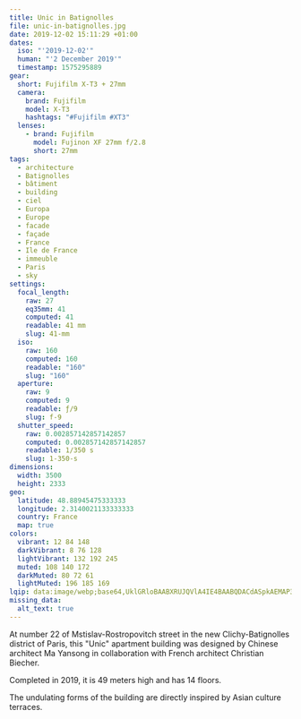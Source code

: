```yaml
---
title: Unic in Batignolles
file: unic-in-batignolles.jpg
date: 2019-12-02 15:11:29 +01:00
dates:
  iso: "'2019-12-02'"
  human: "'2 December 2019'"
  timestamp: 1575295889
gear:
  short: Fujifilm X-T3 + 27mm
  camera:
    brand: Fujifilm
    model: X-T3
    hashtags: "#Fujifilm #XT3"
  lenses:
    - brand: Fujifilm
      model: Fujinon XF 27mm f/2.8
      short: 27mm
tags:
  - architecture
  - Batignolles
  - bâtiment
  - building
  - ciel
  - Europa
  - Europe
  - facade
  - façade
  - France
  - Ile de France
  - immeuble
  - Paris
  - sky
settings:
  focal_length:
    raw: 27
    eq35mm: 41
    computed: 41
    readable: 41 mm
    slug: 41-mm
  iso:
    raw: 160
    computed: 160
    readable: "160"
    slug: "160"
  aperture:
    raw: 9
    computed: 9
    readable: ƒ/9
    slug: f-9
  shutter_speed:
    raw: 0.002857142857142857
    computed: 0.002857142857142857
    readable: 1/350 s
    slug: 1-350-s
dimensions:
  width: 3500
  height: 2333
geo:
  latitude: 48.88945475333333
  longitude: 2.3140021133333333
  country: France
  map: true
colors:
  vibrant: 12 84 148
  darkVibrant: 8 76 128
  lightVibrant: 132 192 245
  muted: 108 140 172
  darkMuted: 80 72 61
  lightMuted: 196 185 169
lqip: data:image/webp;base64,UklGRloBAABXRUJQVlA4IE4BAABQDACdASpkAEMAP3GqxVi7rjEjsHnJa3AuCUDOAZRqWN4gex/VVlt91iRNyJGpIUsEWNmwnMyvBWJpfhs465hQZrTg2vj0dpaWhC2EBAIiryGLIOgfnOEf6gM8ni2JGvJT4FbWI4yOqZSmgAD+5vQmDXek+LvelrhberfUKkoLJL/64oh3ufFJu9XYx6NthjfnRYTZWovVtGTMRMFQr1uZw9GFBfNYvgXmJDY+o+3Xa8w0I8vyCivLlM9X+5+UTmBU8plePgzszZ22kBoH77R6L50WO3zxctVSBfwTKM67kEnW0rV+K0Itol/HSgDBGI4rTn3MBu2sA9VrO+9LBm1GSSm5PZZPOMxYbL42SU3jkrAQa+JpjWF92AdEeBKdwbbhMVZjj02iT8ycvM4TtVnmC8eKBEsokdKTX56J2S8+Sa1odWqIQuLu1mo0wAAA
missing_data:
  alt_text: true
---
```


At number 22 of Mstislav-Rostropovitch street in the new Clichy-Batignolles district of Paris, this "Unic" apartment building was designed by Chinese architect Ma Yansong in collaboration with French architect Christian Biecher.

Completed in 2019, it is 49 meters high and has 14 floors.

The undulating forms of the building are directly inspired by Asian culture terraces.
